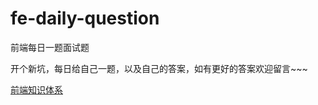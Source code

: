 # fe-daily-question
前端每日一题面试题 

开个新坑，每日给自己一题，以及自己的答案，如有更好的答案欢迎留言~~~

[前端知识体系](https://sayid760.gitee.io/front-end-note/)

